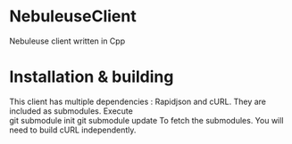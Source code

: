 # NebuleuseClient
Nebuleuse client written in Cpp  
# Installation & building
This client has multiple dependencies : Rapidjson and cURL. They are included as submodules. Execute  
git submodule init
git submodule update
To fetch the submodules. You will need to build cURL independently.  
